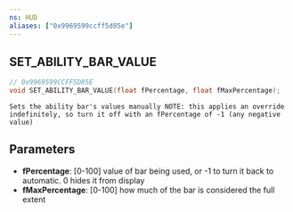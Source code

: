 ```yaml
---
ns: HUD
aliases: ["0x9969599ccff5d85e"]
---
```

## SET_ABILITY_BAR_VALUE

```c
// 0x9969599CCFF5D85E
void SET_ABILITY_BAR_VALUE(float fPercentage, float fMaxPercentage);
```

```
Sets the ability bar's values manually NOTE: this applies an override indefinitely, so turn it off with an fPercentage of -1 (any negative value)
```

## Parameters
* **fPercentage**: [0-100] value of bar being used, or -1 to turn it back to automatic. 0 hides it from display
* **fMaxPercentage**: [0-100] how much of the bar is considered the full extent
